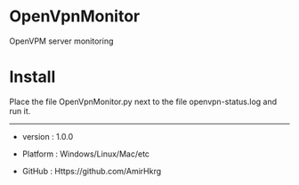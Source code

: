 # OpenVpnMonitor
OpenVPM server monitoring

# Install 
Place the file OpenVpnMonitor.py next to the file openvpn-status.log and run it.

---------------------------------------------------------------------------------------------

* version  : 1.0.0

* Platform : Windows/Linux/Mac/etc

* GitHub : Https://github.com/AmirHkrg
